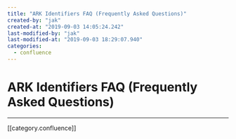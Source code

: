 ```yaml
---
title: "ARK Identifiers FAQ (Frequently Asked Questions)"
created-by: "jak"
created-at: "2019-09-03 14:05:24.242"
last-modified-by: "jak"
last-modified-at: "2019-09-03 18:29:07.940"
categories:
  - confluence
---
```


# ARK Identifiers FAQ (Frequently Asked Questions)


---

[[category.confluence]]
